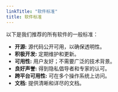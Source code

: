 ```yaml
---
linkTitle: "软件标准"
title: 软件标准
---
```

以下是我们推荐的所有软件的一般标准：
- **开源:** 源代码公开可用，以确保透明性。
- **积极开发:** 定期维护和更新。
- **可用性:** 用户友好；不需要广泛的技术背景。
- **良好声誉:** 得到隐私倡导者和专家的认可。
- **跨平台可用性:** 可在多个操作系统上访问。
- **文档:** 提供清晰和详尽的文档。
